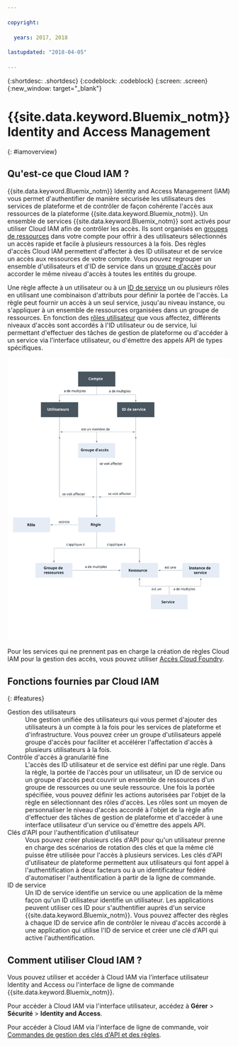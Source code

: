 ```yaml
---

copyright:

  years: 2017, 2018

lastupdated: "2018-04-05"

---
```


{:shortdesc: .shortdesc}
{:codeblock: .codeblock}
{:screen: .screen}
{:new_window: target="_blank"}

# {{site.data.keyword.Bluemix_notm}} Identity and Access Management
{: #iamoverview}

## Qu'est-ce que Cloud IAM ?

{{site.data.keyword.Bluemix_notm}} Identity and Access Management (IAM) vous permet d'authentifier de manière sécurisée les utilisateurs des services de plateforme et de contrôler de façon cohérente l'accès aux ressources de la plateforme {{site.data.keyword.Bluemix_notm}}. Un ensemble de services {{site.data.keyword.Bluemix_notm}} sont activés pour utiliser Cloud IAM afin de contrôler les accès. Ils sont organisés en [groupes de ressources](/docs/account/resourcegroups.html) dans votre compte pour offrir à des utilisateurs sélectionnés un accès rapide et facile à plusieurs ressources à la fois. Des règles d'accès Cloud IAM permettent d'affecter à des ID utilisateur et de service un accès aux ressources de votre compte. Vous pouvez regrouper un ensemble d'utilisateurs et d'ID de service dans un [groupe d'accès](/docs/iam/groups.html) pour accorder le même niveau d'accès à toutes les entités du groupe.

Une règle affecte à un utilisateur ou à un [ID de service](/docs/iam/serviceid.html#serviceids) un ou plusieurs rôles en utilisant une combinaison d'attributs pour définir la portée de l'accès. La règle peut fournir un accès à un seul service, jusqu'au niveau instance, ou s'appliquer à un ensemble de ressources organisées dans un groupe de ressources. En fonction des [rôles utilisateur](/docs/iam/users_roles.html#iamusermanrol) que vous affectez, différents niveaux d'accès sont accordés à l'ID utilisateur ou de service, lui permettant d'effectuer des tâches de gestion de plateforme ou d'accéder à un service via l'interface utilisateur, ou d'émettre des appels API de types spécifiques.

![IAM pour le contrôle d'accès dans un compte](images/iam-diagram.svg "Fonctionnement de la gestion des accès dans un compte à l'aide d'IAM")

Pour les services qui ne prennent pas en charge la création de règles Cloud IAM pour la gestion des accès, vous pouvez utiliser [Accès Cloud Foundry](/docs/iam/cfaccess.html#cfaccess).


## Fonctions fournies par Cloud IAM
{: #features}

<dl>
<dt>Gestion des utilisateurs</dt>
<dd>Une gestion unifiée des utilisateurs qui vous permet d'ajouter des utilisateurs à un compte à la fois pour les services de plateforme et d'infrastructure. Vous pouvez créer un groupe d'utilisateurs appelé groupe d'accès pour faciliter et accélérer l'affectation d'accès à plusieurs utilisateurs à la fois.</dd>
<dt>Contrôle d'accès à granularité fine</dt>
<dd>L'accès des ID utilisateur et de service est défini par une règle. Dans la règle, la portée de l'accès pour un utilisateur, un ID de service ou un groupe d'accès peut couvrir un ensemble de ressources d'un groupe de ressources ou une seule ressource. Une fois la portée spécifiée, vous pouvez définir les actions autorisées par l'objet de la règle en sélectionnant des rôles d'accès. Les rôles sont un moyen de personnaliser le niveau d'accès accordé à l'objet de la règle afin d'effectuer des tâches de gestion de plateforme et d'accéder à une interface utilisateur d'un service ou d'émettre des appels API.</dd>
<dt>Clés d'API pour l'authentification d'utilisateur</dt>
<dd>Vous pouvez créer plusieurs clés d'API pour qu'un utilisateur prenne en charge des scénarios de rotation des clés et que la même clé puisse être utilisée pour l'accès à plusieurs services. Les clés d'API d'utilisateur de plateforme permettent aux utilisateurs qui font appel à l'authentification à deux facteurs ou à un identificateur fédéré d'automatiser l'authentification à partir de la ligne de commande.</dd>
<dt>ID de service</dt>
<dd>Un ID de service identifie un service ou une application de la même façon qu'un ID utilisateur identifie un utilisateur. Les applications peuvent utiliser ces ID pour s'authentifier auprès d'un service {{site.data.keyword.Bluemix_notm}}. Vous pouvez affecter des règles à chaque ID de service afin de contrôler le niveau d'accès accordé à une application qui utilise l'ID de service et créer une clé d'API qui active l'authentification.</dd>
</dl>


## Comment utiliser Cloud IAM ?

Vous pouvez utiliser et accéder à Cloud IAM via l'interface utilisateur Identity and Access ou l'interface de ligne de commande {{site.data.keyword.Bluemix_notm}}.

Pour accéder à Cloud IAM via l'interface utilisateur, accédez à **Gérer** &gt; **Sécurité** &gt; **Identity and Access**.

Pour accéder à Cloud IAM via l'interface de ligne de commande, voir [Commandes de gestion des clés d'API et des règles](/docs/cli/reference/bluemix_cli/bx_cli.html#bx_commands_iam).
